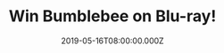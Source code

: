 ---
campaign-uuid: "c-06c7d64c-b4c6-44f4-87f1-1561e2063ab4"
type: "Competition"
category: "Entertainment"
date: "2019-05-16T08:00:00.000Z"
end-date: "2019-06-16T22:59:00.000Z"
disable-form: false
is_promoted: false
has_entry_page: true
title: "Win Bumblebee on Blu-ray!"
competition-description: "<p>Calling all Hailee Steinfeld fans! We have on our hands\
  \ a copy of one of the best transformers so far: Bumbleblee on Blu-ray to one lucky\
  \ member to win! If you want to follow the adventurous life of Charlie Watson, a\
  \ teenager trying to find her place in the world in this action-packed movie, click\
  \ below for a chance to win!</p>\n"
hero-header: "Win Bumblebee on Blu-ray!"
terms-confirmation: "N/A"
banner-img: "https://assets.expresslyapp.com/asset-2a73bf16-014a-4c33-a9fd-ecc465bacb75.jpg"
logo-left-href: "http://club.expressly.io"
logo-left-image: "https://assets.expresslyapp.com/asset-5a50191e-5a25-4eb1-ae24-925c0d0392b4.jpg"
logo-left-title: "Expressly Club"
bg-image-hero: "https://assets.expresslyapp.com/asset-c1ecdd6f-a76f-45e7-b1ba-cfc778ad91f2.jpg"
bg-image-first: "https://assets.expresslyapp.com/asset-4ce1de21-fdd9-4afc-b856-8558c6a67e2c.jpg"
section1-content: "<p>Cybertron has fallen. When Optimus Prime sends Bumblebee to\
  \ defend Earth, his journey to become a hero begins. Charlie Watson, a teenager\
  \ trying to find her place in the world, discovers and repairs the battle-scarred\
  \ robot, who’s disguised as a Volkswagen Beetle. As the Decepticons hunt down the\
  \ surviving Autobots with the help of a secret agency led by Agent Burns, Bumblebee\
  \ and Charlie team up to protect the world in an action-packed adventure that’s\
  \ fun for the whole family.</p>\n<p>Think no more and enter the form below for a\
  \ chance to win it now!</p>\n<p>Good luck!</p>\n"
entry-title: "Win Bumblebee on Blu-ray!"
entry-content: "<p>Enter the draw to win Bumblebee on Blu-ray by completing the form\
  \ below before 23:59 on the 16th of June  2019.</p>\n"
has-winner: false
prize-description: "Bumblebee on Blu-ray."
special-conditions: "This competition is also available on: https://aaa.nme.com/competitions/bumblebee-bluray-giveaway\r\
  \n\r\nMultiple entries are allowed up to one every day."
country-restrictions:
- "GB"
---